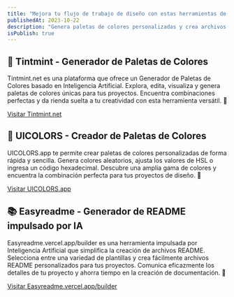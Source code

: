 ```yaml
---
title: "Mejora tu flujo de trabajo de diseño con estas herramientas de paletas de colores y generación de README."
publishedAt: 2023-10-22
description: "Genera paletas de colores personalizadas y crea archivos README fácilmente con estas herramientas en línea. Simplifica tu trabajo y potencia tu creatividad."
isPublish: true
---
```


## 🎨 Tintmint - Generador de Paletas de Colores

Tintmint.net es una plataforma que ofrece un Generador de Paletas de Colores basado en Inteligencia Artificial. Explora, edita, visualiza y genera paletas de colores únicas para tus proyectos. Encuentra combinaciones perfectas y da rienda suelta a tu creatividad con esta herramienta versátil. 🌈

[Visitar Tintmint.net](https://tintmint.net/)

## 🎨 UICOLORS - Creador de Paletas de Colores

UICOLORS.app te permite crear paletas de colores personalizadas de forma rápida y sencilla. Genera colores aleatorios, ajusta los valores de HSL o ingresa un código hexadecimal. Descubre una amplia gama de colores y encuentra la combinación perfecta para tus proyectos de diseño. 🎨

[Visitar UICOLORS.app](https://uicolors.app/create)

## 📚 Easyreadme - Generador de README impulsado por IA

Easyreadme.vercel.app/builder es una herramienta impulsada por Inteligencia Artificial que simplifica la creación de archivos README. Selecciona entre una variedad de plantillas y crea fácilmente archivos README personalizados para tus proyectos. Comunica eficazmente los detalles de tu proyecto y ahorra tiempo en la creación de documentación. 🚀

[Visitar Easyreadme.vercel.app/builder](https://easyreadme.vercel.app/builder)
